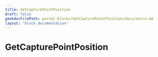 ```yaml
---
title: GetCapturePointPosition
draft: false
geekdocFilePath: portal_blocks/GetCapturePointPosition/docs/extra.md
layout: "block_documentation"
---
```

# GetCapturePointPosition